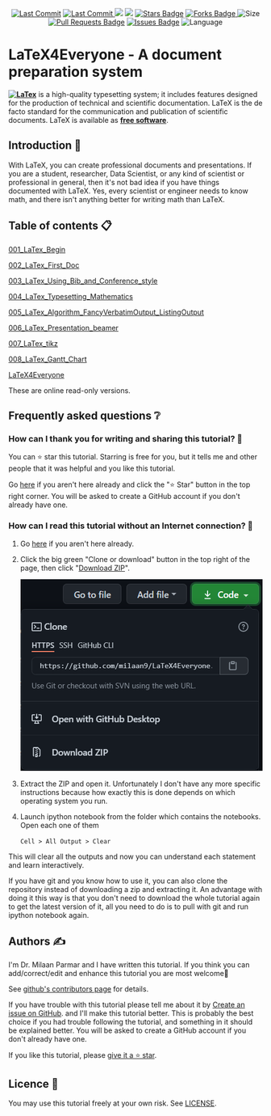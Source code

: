 <p align="center"> 
<a href="https://github.com/milaan9"><img src="https://img.shields.io/static/v1?logo=github&label=maintainer&message=milaan9&color=ff3300" alt="Last Commit"/></a> 
<a href="https://github.com/milaan9/LaTeX4Everyone/graphs/commit-activity"><img src="https://img.shields.io/github/last-commit/milaan9/LaTeX4Everyone.svg?colorB=ff8000&style=flat" alt="Last Commit"/> </a> 
<a href="https://github.com/milaan9/LaTeX4Everyone/pulse" alt="Activity"><img src="https://img.shields.io/github/commit-activity/m/milaan9/LaTeX4Everyone.svg?colorB=teal&style=flat" /></a> 
<a href="https://hits.seeyoufarm.com"><img src="https://hits.seeyoufarm.com/api/count/incr/badge.svg?url=https%3A%2F%2Fgithub.com%2Fmilaan9%2FLaTeX4Everyone&count_bg=%231DC92C&title_bg=%23555555&icon=&icon_color=%23E7E7E7&title=views&edge_flat=false"/></a>
<a href="https://github.com/milaan9/LaTeX4Everyone/stargazers"><img src="https://img.shields.io/github/stars/milaan9/LaTeX4Everyone.svg?colorB=1a53ff" alt="Stars Badge"/></a>
<a href="https://github.com/milaan9/LaTeX4Everyone/network/members"><img src="https://img.shields.io/github/forks/milaan9/LaTeX4Everyone" alt="Forks Badge"/> </a>
<img src="https://img.shields.io/github/repo-size/milaan9/LaTeX4Everyone.svg?colorB=CC66FF&style=flat" alt="Size"/>
<a href="https://github.com/milaan9/LaTeX4Everyone/pulls"><img src="https://img.shields.io/github/issues-pr/milaan9/LaTeX4Everyone.svg?colorB=yellow&style=flat" alt="Pull Requests Badge"/></a>
<a href="https://github.com/milaan9/LaTeX4Everyone/issues"><img src="https://img.shields.io/github/issues/milaan9/LaTeX4Everyone.svg?colorB=yellow&style=flat" alt="Issues Badge"/></a>
<img src="https://img.shields.io/github/languages/top/milaan9/LaTeX4Everyone.svg?colorB=996600&style=flat" alt="Language"/> </a> 
</p> 
<!--<img src="https://badges.pufler.dev/contributors/milaan9/01_Python_Introduction?size=50&padding=5&bots=true" alt="milaan9"/>-->
 
 
# LaTeX4Everyone - A document preparation system
**[![LaTex](https://img.shields.io/badge/LaTeX-47A141?style=flat&logo=LaTeX&logoColor=white)](https://www.latex-project.org/)** is a high-quality typesetting system; it includes features designed for the production of technical and scientific documentation. LaTeX is the de facto standard for the communication and publication of scientific documents. LaTeX is available as **[free software](https://www.latex-project.org/lppl/)**.

## Introduction 👋

With LaTeX, you can create professional documents and presentations. If you are a student, researcher, Data Scientist, or any kind of scientist or professional in general, then it's not bad idea if you have things documented with LaTeX. Yes, every scientist or engineer needs to know math, and there isn't anything better for writing math than LaTeX.


## Table of contents 📋


[001_LaTex_Begin](https://github.com/milaan9/LaTeX4Everyone/tree/main/001_LaTex_Begin)


[002_LaTex_First_Doc](https://github.com/milaan9/LaTeX4Everyone/tree/main/002_LaTex_First_Doc)


[003_LaTex_Using_Bib_and_Conference_style](https://github.com/milaan9/LaTeX4Everyone/tree/main/003_LaTex_Using_Bib_and_Conference_style)


[004_LaTex_Typesetting_Mathematics](https://github.com/milaan9/LaTeX4Everyone/tree/main/004_LaTex_Typesetting_Mathematics)


[005_LaTex_Algorithm_FancyVerbatimOutput_ListingOutput](https://github.com/milaan9/LaTeX4Everyone/tree/main/005_LaTex_Algorithm_FancyVerbatimOutput_ListingOutput)


[006_LaTex_Presentation_beamer](https://github.com/milaan9/LaTeX4Everyone/tree/main/006_LaTex_Presentation_beamer)


[007_LaTex_tikz](https://github.com/milaan9/LaTeX4Everyone/tree/main/007_LaTex_tikz)


[008_LaTex_Gantt_Chart](https://github.com/milaan9/LaTeX4Everyone/tree/main/008_LaTex_Gantt_Chart)


[LaTeX4Everyone](https://github.com/milaan9/LaTeX4Everyone/blob/main/LaTeX4Everyone.zip)


These are online read-only versions.


## Frequently asked questions ❔

### How can I thank you for writing and sharing this tutorial? 🌷

You can ⭐ star this tutorial. Starring is free for you, but it tells me and other people that it was helpful and you like this tutorial.

Go [here](https://github.com/milaan9/06_Python_Object_Class) if you aren't here already and click the "⭐ Star" button in the top right corner. You will be asked to create a GitHub account if you don't already have one.

### How can I read this tutorial without an Internet connection? 🤔

1. Go [here](https://github.com/milaan9/06_Python_Object_Class) if you aren't here already.
    
2. Click the big green "Clone or download" button in the top right of the page, then click "[Download ZIP](https://github.com/milaan9/06_Python_Object_Class/archive/refs/heads/main.zip)".

    ![Download ZIP](img/dnld_rep.png)

3. Extract the ZIP and open it. Unfortunately I don't have any more specific instructions because how exactly this is done depends on which operating system you run.
    
4. Launch ipython notebook from the folder which contains the notebooks. Open each one of them
  
    `Cell > All Output > Clear`
    
This will clear all the outputs and now you can understand each statement and learn interactively.

If you have git and you know how to use it, you can also clone the repository instead of downloading a zip and extracting it. An advantage with doing it this way is that you don't need to download the whole tutorial again to get the latest version of it, all you need to do is to pull with git and run ipython notebook again.


## Authors ✍️

I'm Dr. Milaan Parmar and I have written this tutorial. If you think you can add/correct/edit and enhance this tutorial you are most welcome🙏

See [github's contributors page](https://github.com/milaan9/06_Python_Object_Class/graphs/contributors) for details.

If you have trouble with this tutorial please tell me about it by [Create an issue on GitHub](https://github.com/milaan9/04_Python_Functions/issues/new). and I'll make this tutorial better. This is probably the best choice if you had trouble following the tutorial, and something in it should be explained better. You will be asked to create a GitHub account if you don't already have one.

If you like this tutorial, please [give it a ⭐ star](https://github.com/milaan9/06_Python_Object_Class).


## Licence 📜

You may use this tutorial freely at your own risk. See [LICENSE](./LICENSE).


